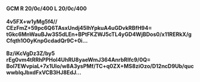 #### GCM R 20/0c/400 L 20/0c/400
**4v5FX+w1yMg5f4//**<br/>**CEzFmZ+59pc6Q6TAsxUndj45IhYpkuA4uGDvkRBfH94=**<br/>**tGkc6MnWauBJw3S5dLEn+BPtFKZWJ5cTL4yGD4WjBDos0/x11RERkX/gCfqth1O0yKnpGcdadQr9C+0i...**<br/><br/>
**Bz/iKcVgDz3Z/by5**<br/>**rEg0vm4tRRhPPHoI4UhRU8yaeWmJ364AnrbRIfc9/0Q=**<br/>**BoI7EWvpiaL+7x1UIo/w8A3ysPMf/TC+q0ZX+MS8ziOzo/D12ncD9Ub/qucwwblqJbxdFxVCB3HJ8EdJ...**